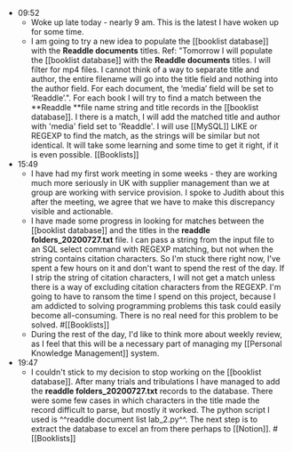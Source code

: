 - 09:52
    - Woke up late today - nearly 9 am. This is the latest I have woken up for some time.
    - I am going to try a new idea to  populate the [[booklist database]] with the **Readdle documents** titles. Ref: "Tomorrow I will populate the [[booklist database]] with the **Readdle documents** titles. I will filter for mp4 files. I cannot think of a way to separate title and author, the entire filename will go into the title field and nothing into the author field. For each document, the ‘media’ field will be set to ‘Readdle’.".  For each book I will try to find a match between the **Readdle **file name string and title records in the [[booklist database]]. I there is a match, I will add the matched title and author with 'media' field set to 'Readdle'. I will use [[MySQL]] LIKE or REGEXP to find the match, as the strings will be similar but not identical. It will take some learning and some time to get it right, if it is even possible. [[Booklists]]
- 15:49
    - I have had my first work meeting in some weeks - they are working much more seriously in UK with supplier management than we at group are working with service provision. I spoke to Judith about this after the meeting, we agree that we have to make this discrepancy visible and actionable.
    - I have made some progress in looking for matches between the [[booklist database]] and the titles in the **readdle folders_20200727.txt** file. I can pass a string from the input file to an SQL select command with REGEXP matching, but not when the string contains citation characters. So I'm stuck there right now, I've spent a few hours on it and don't want to spend the rest of the day. If I strip the string of citation characters, I will not get a match unless there is a way of excluding citation characters from the REGEXP. I'm going to have to ransom the time I spend  on this project, because I am addicted to solving programming problems this task could easily become all-consuming. There is no real need for this problem to be solved. #[[Booklists]]
    - During the rest of the day, I'd like to think more about weekly review, as I feel that this will be a necessary part of managing my [[Personal Knowledge Management]] system.
- 19:47
    - I couldn't stick to my decision to stop working on the [[booklist database]]. After many trials and tribulations I have managed to add the **readdle folders_20200727.txt** records to the database. There were some few cases in which characters in the title made the record difficult to parse, but mostly it worked. The python script I used is ^^readdle document list lab_2.py^^. The next step is to extract the database to excel an from there perhaps to [[Notion]]. #[[Booklists]]
